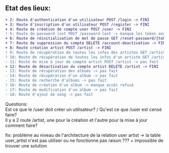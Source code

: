 ## Etat des lieux:

```diff
+ 2: Route d'authentication d'un utilisateur POST /login -> FINI  
+ 3: Route d'inscription d'un utilisateur POST /register -> FINI  
+ 4: Route de création de compte user POST /user -> FINI  
! 5: Route de password lost POST /password-lost -> manque les token avec expiration de 2 min  
+ 6: Route de réinitialisation de mot de passe GET /reset-password/{token} -> FINI  
+ 7: Route de suppression du compte DELETE /account-deactivation -> FINI  
+ 8: Route création artist POST /artist -> FINI  
! 9: Route de récupération de toutes les infos des artistes GET /artist -> manque success -> avatar
! 10: Route de récupération de toutes les infos d'un artiste GET /artist/{fullname} -> manque succes
- 11: Route de mise à jour de compte artist POST /artist -> pas fait  
+ 12: Route de désactivation du compte artist DELETE /artist -> FINI  
- 13: Route de récupération des albums -> pas fait  
- 14: Route de récupération d'un album -> pas fait  
- 15: Route de recherche d'albums -> pas fait  
! 16: Route de création d'un album -> manque accès refusé  
- 17: Route de modification d'un album -> pas fait  
- 18: Route d'ajout de song -> pas fait  
```
Questions:  
Est ce que le /user doit créer un utilisateur?  / Qu'est ce que /user est censé faire?  
Il y a 2 route /artist, une pour la création et l'autre pour la mise à jour comment faire?  

fix:
problème au niveau de l'architecture de la relation user artist -> la table user_artist n'est pas utiliser ou ne fonctionne pas raison ??? + impossible de trouver une solution